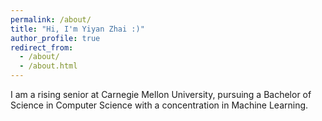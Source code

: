```yaml
---
permalink: /about/
title: "Hi, I'm Yiyan Zhai :)"
author_profile: true
redirect_from: 
  - /about/
  - /about.html
---
```


I am a rising senior at Carnegie Mellon University, pursuing a Bachelor of Science in Computer Science with a concentration in Machine Learning.
